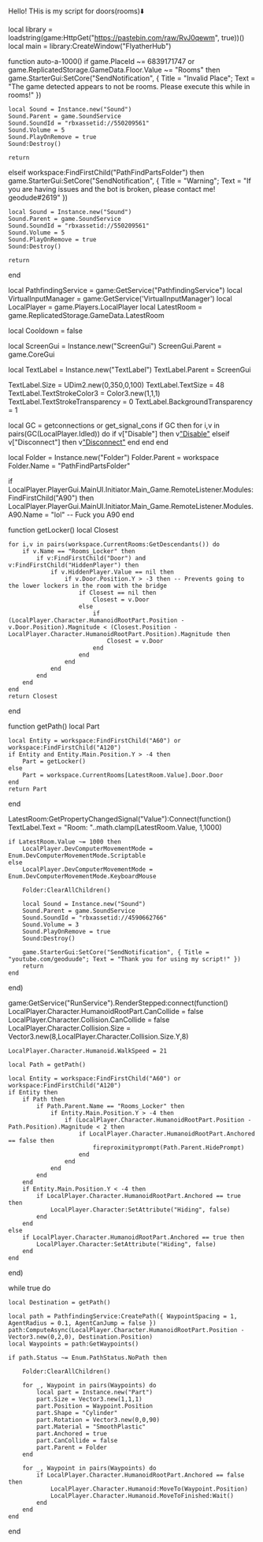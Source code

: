 Hello! THis is my script for doors(rooms)⬇️

local library = loadstring(game:HttpGet("https://pastebin.com/raw/RvJ0qewm", true))()
local main = library:CreateWindow("FlyatherHub")

function auto-a-1000()
if game.PlaceId ~= 6839171747 or game.ReplicatedStorage.GameData.Floor.Value ~= "Rooms" then
	game.StarterGui:SetCore("SendNotification", { Title = "Invalid Place"; Text = "The game detected appears to not be rooms. Please execute this while in rooms!" })
	
	local Sound = Instance.new("Sound")
	Sound.Parent = game.SoundService
	Sound.SoundId = "rbxassetid://550209561"
	Sound.Volume = 5
	Sound.PlayOnRemove = true
	Sound:Destroy()
	
	return
elseif workspace:FindFirstChild("PathFindPartsFolder") then
	game.StarterGui:SetCore("SendNotification", { Title = "Warning"; Text = "If you are having issues and the bot is broken, please contact me! geodude#2619" })
	
	local Sound = Instance.new("Sound")
	Sound.Parent = game.SoundService
	Sound.SoundId = "rbxassetid://550209561"
	Sound.Volume = 5
	Sound.PlayOnRemove = true
	Sound:Destroy()

	return
end

local PathfindingService = game:GetService("PathfindingService")
local VirtualInputManager = game:GetService('VirtualInputManager')
local LocalPlayer = game.Players.LocalPlayer
local LatestRoom = game.ReplicatedStorage.GameData.LatestRoom

local Cooldown = false

local ScreenGui = Instance.new("ScreenGui")
ScreenGui.Parent = game.CoreGui

local TextLabel = Instance.new("TextLabel")
TextLabel.Parent = ScreenGui

TextLabel.Size = UDim2.new(0,350,0,100)
TextLabel.TextSize = 48
TextLabel.TextStrokeColor3 = Color3.new(1,1,1)
TextLabel.TextStrokeTransparency = 0
TextLabel.BackgroundTransparency = 1

local GC = getconnections or get_signal_cons
if GC then
    for i,v in pairs(GC(LocalPlayer.Idled)) do
        if v["Disable"] then
            v["Disable"](v)
        elseif v["Disconnect"] then
            v["Disconnect"](v)
        end
    end
end

local Folder = Instance.new("Folder")
Folder.Parent = workspace
Folder.Name = "PathFindPartsFolder"

if LocalPlayer.PlayerGui.MainUI.Initiator.Main_Game.RemoteListener.Modules:FindFirstChild("A90") then
    LocalPlayer.PlayerGui.MainUI.Initiator.Main_Game.RemoteListener.Modules.A90.Name = "lol" -- Fuck you A90
end

function getLocker()
    local Closest

    for i,v in pairs(workspace.CurrentRooms:GetDescendants()) do
        if v.Name == "Rooms_Locker" then
            if v:FindFirstChild("Door") and v:FindFirstChild("HiddenPlayer") then
                if v.HiddenPlayer.Value == nil then
                    if v.Door.Position.Y > -3 then -- Prevents going to the lower lockers in the room with the bridge 
                        if Closest == nil then
                            Closest = v.Door
                        else
                            if (LocalPlayer.Character.HumanoidRootPart.Position - v.Door.Position).Magnitude < (Closest.Position - LocalPlayer.Character.HumanoidRootPart.Position).Magnitude then
                                Closest = v.Door
                            end
                        end
                    end
                end
            end
        end
    end
    return Closest
end

function getPath()
    local Part
	
    local Entity = workspace:FindFirstChild("A60") or workspace:FindFirstChild("A120")
    if Entity and Entity.Main.Position.Y > -4 then
        Part = getLocker()
    else
        Part = workspace.CurrentRooms[LatestRoom.Value].Door.Door
    end
    return Part
end

LatestRoom:GetPropertyChangedSignal("Value"):Connect(function()
    TextLabel.Text = "Room: "..math.clamp(LatestRoom.Value, 1,1000)

    if LatestRoom.Value ~= 1000 then
        LocalPlayer.DevComputerMovementMode = Enum.DevComputerMovementMode.Scriptable
    else
        LocalPlayer.DevComputerMovementMode = Enum.DevComputerMovementMode.KeyboardMouse
	
        Folder:ClearAllChildren()
    
        local Sound = Instance.new("Sound")
        Sound.Parent = game.SoundService
        Sound.SoundId = "rbxassetid://4590662766"
        Sound.Volume = 3
        Sound.PlayOnRemove = true
        Sound:Destroy()
        
        game.StarterGui:SetCore("SendNotification", { Title = "youtube.com/geoduude"; Text = "Thank you for using my script!" })
        return
    end
end)

game:GetService("RunService").RenderStepped:connect(function()
    LocalPlayer.Character.HumanoidRootPart.CanCollide = false
    LocalPlayer.Character.Collision.CanCollide = false
    LocalPlayer.Character.Collision.Size = Vector3.new(8,LocalPlayer.Character.Collision.Size.Y,8)

    LocalPlayer.Character.Humanoid.WalkSpeed = 21

    local Path = getPath()
    
    local Entity = workspace:FindFirstChild("A60") or workspace:FindFirstChild("A120")
    if Entity then
        if Path then
            if Path.Parent.Name == "Rooms_Locker" then
                if Entity.Main.Position.Y > -4 then
                    if (LocalPlayer.Character.HumanoidRootPart.Position - Path.Position).Magnitude < 2 then
                        if LocalPlayer.Character.HumanoidRootPart.Anchored == false then
                            fireproximityprompt(Path.Parent.HidePrompt)
                        end
                    end
                end
            end
        end
        if Entity.Main.Position.Y < -4 then
            if LocalPlayer.Character.HumanoidRootPart.Anchored == true then
                LocalPlayer.Character:SetAttribute("Hiding", false)
            end
        end
    else
        if LocalPlayer.Character.HumanoidRootPart.Anchored == true then
            LocalPlayer.Character:SetAttribute("Hiding", false)
        end
    end
end)

while true do

    local Destination = getPath()

    local path = PathfindingService:CreatePath({ WaypointSpacing = 1, AgentRadius = 0.1, AgentCanJump = false })
    path:ComputeAsync(LocalPlayer.Character.HumanoidRootPart.Position - Vector3.new(0,2,0), Destination.Position)
    local Waypoints = path:GetWaypoints()

    if path.Status ~= Enum.PathStatus.NoPath then

        Folder:ClearAllChildren()

        for _, Waypoint in pairs(Waypoints) do
            local part = Instance.new("Part")
            part.Size = Vector3.new(1,1,1)
            part.Position = Waypoint.Position
            part.Shape = "Cylinder"
            part.Rotation = Vector3.new(0,0,90)
            part.Material = "SmoothPlastic"
            part.Anchored = true
            part.CanCollide = false
            part.Parent = Folder
        end

        for _, Waypoint in pairs(Waypoints) do
            if LocalPlayer.Character.HumanoidRootPart.Anchored == false then
                LocalPlayer.Character.Humanoid:MoveTo(Waypoint.Position)
                LocalPlayer.Character.Humanoid.MoveToFinished:Wait()
            end
        end
    end
end

